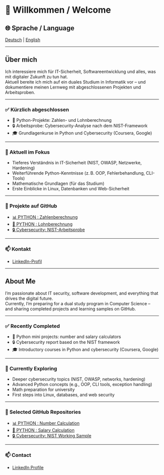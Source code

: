 # 👋 Willkommen / Welcome

## 🌐 Sprache / Language  
[Deutsch](#-über-mich) | [English](#-about-me)

---

## Über mich

Ich interessiere mich für IT-Sicherheit, Softwareentwicklung und alles, was mit digitaler Zukunft zu tun hat.  
Aktuell bereite ich mich auf ein duales Studium in Informatik vor – und dokumentiere meinen Lernweg mit abgeschlossenen Projekten und Arbeitsproben.

---

### ✅ Kürzlich abgeschlossen

- 🧮 Python-Projekte: Zahlen- und Lohnberechnung
- 🔒 Arbeitsprobe: Cybersecurity-Analyse nach dem NIST-Framework
- 🎓 Grundlagenkurse in Python und Cybersecurity (Coursera, Google)

---

### 🌱 Aktuell im Fokus

- Tieferes Verständnis in IT-Sicherheit (NIST, OWASP, Netzwerke, Hardening)
- Weiterführende Python-Kenntnisse (z. B. OOP, Fehlerbehandlung, CLI-Tools)
- Mathematische Grundlagen (für das Studium)
- Erste Einblicke in Linux, Datenbanken und Web-Sicherheit

---

### 📁 Projekte auf GitHub

- [📊 PYTHON : Zahlenberechnung](https://github.com/mauricezilian/zahlenberechnung)
- [💼 PYTHON : Lohnberechnung](https://github.com/mauricezilian/lohnberechnung)
- [🔒 Cybersecurity: NIST-Arbeitsprobe](https://github.com/mauricezilian/Arbeitsprobe_Cybersecurity_NIST)

---

### 📫 Kontakt

- [LinkedIn-Profil](https://linkedin.com/in/mauricezilian)

---

## About Me

I’m passionate about IT security, software development, and everything that drives the digital future.  
Currently, I’m preparing for a dual study program in Computer Science – and sharing completed projects and learning samples on GitHub.

---

### ✅ Recently Completed

- 🧮 Python mini projects: number and salary calculators
- 🔒 Cybersecurity report based on the NIST framework
- 🎓 Introductory courses in Python and cybersecurity (Coursera, Google)

---

### 🌱 Currently Exploring

- Deeper cybersecurity topics (NIST, OWASP, networks, hardening)
- Advanced Python concepts (e.g., OOP, CLI tools, exception handling)
- Math preparation for university
- First steps into Linux, databases, and web security

---

### 📁 Selected GitHub Repositories

- [📊 PYTHON : Number Calculation](https://github.com/mauricezilian/zahlenberechnung)
- [💼 PYTHON : Salary Calculation](https://github.com/mauricezilian/lohnberechnung)
- [🔒 Cybersecurity: NIST Working Sample](https://github.com/mauricezilian/Arbeitsprobe_Cybersecurity_NIST)

---

### 📫 Contact

- [LinkedIn Profile](https://linkedin.com/in/mauricezilian)
